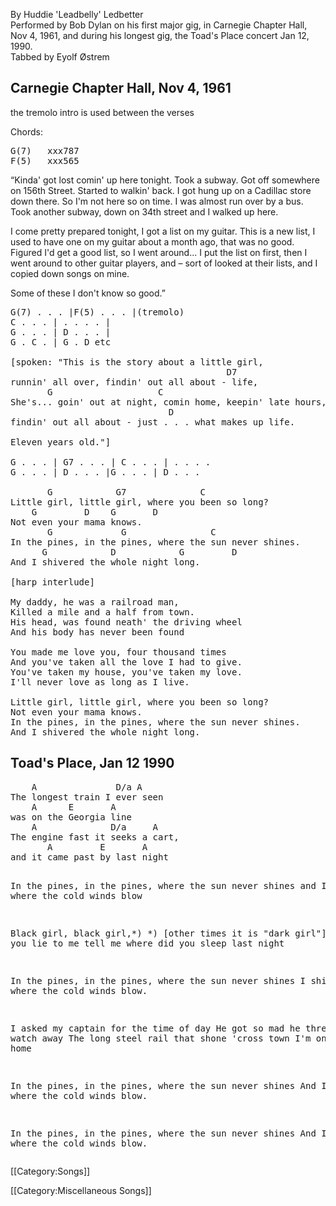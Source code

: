 By Huddie 'Leadbelly' Ledbetter<br>
Performed by Bob Dylan on his first major gig, in Carnegie Chapter
Hall, Nov 4, 1961, and during his longest gig, the Toad's Place
concert Jan 12, 1990.<br>
Tabbed by Eyolf Østrem

<h2 class="songversion">Carnegie Chapter Hall, Nov 4, 1961</h2>

the tremolo intro is used between the verses

Chords:

<pre class="chords">
G(7)   xxx787
F(5)   xxx565
</pre>

“Kinda' got lost comin' up here tonight. Took a subway. Got off
somewhere on 156th Street. Started to walkin' back. I got hung up on a
Cadillac store down there. So I'm not here so on time. I was almost
run over by a bus. Took another subway, down on 34th street and I
walked up here.

I come pretty prepared tonight, I got a list on my guitar. This is a
new list, I used to have one on my guitar about a month ago, that was
no good. Figured I'd get a good list, so I went around... I put the
list on first, then I went around to other guitar players, and – sort
of looked at their lists, and I copied down songs on mine.

Some of these I don't know so good.”<br>

<pre class="verse">
G(7) . . . |F(5) . . . |(tremolo)
C . . . | . . . . |
G . . . | D . . . |
G . C . | G . D etc

[spoken: "This is the story about a little girl,
                                         D7
runnin' all over, findin' out all about - life,
       G                    C                                 G
She's... goin' out at night, comin home, keepin' late hours,
                              D
findin' out all about - just . . . what makes up life.

Eleven years old."]

G . . . | G7 . . . | C . . . | . . . .
G . . . | D . . . |G . . . | D . . .

       G            G7              C
Little girl, little girl, where you been so long?
    G         D    G       D
Not even your mama knows.
       G             G                C
In the pines, in the pines, where the sun never shines.
      G            D            G         D
And I shivered the whole night long.

[harp interlude]

My daddy, he was a railroad man,
Killed a mile and a half from town.
His head, was found neath' the driving wheel
And his body has never been found

You made me love you, four thousand times
And you've taken all the love I had to give.
You've taken my house, you've taken my love.
I'll never love as long as I live.

Little girl, little girl, where you been so long?
Not even your mama knows.
In the pines, in the pines, where the sun never shines.
And I shivered the whole night long.
</pre>

<h2 class="songversion">Toad's Place, Jan 12 1990</h2>
<pre class="verse">
    A               D/a A
The longest train I ever seen
    A      E       A
was on the Georgia line
    A              D/a     A
The engine fast it seeks a cart,
       A         E       A
and it came past by last night

In the pines, in the pines,
where the sun never shines
and I shivered where the cold winds blow

Black girl, black girl,*)             *) [other times it is "dark girl"]
don't you lie to me
tell me where
did you sleep last night

In the pines, in the pines,
where the sun never shines
I shivered where the cold winds blow.

I asked my captain for the time of day
He got so mad he threw his watch away
The long steel rail that shone 'cross town
I'm on my way back home

In the pines, in the pines,
where the sun never shines
And I shivered where the cold winds blow.

In the pines, in the pines,
where the sun never shines
And I shivered where the cold winds blow.
</pre>

[[Category:Songs]]

[[Category:Miscellaneous Songs]]